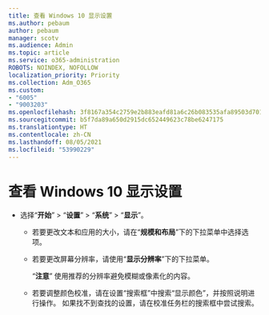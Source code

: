 ```yaml
---
title: 查看 Windows 10 显示设置
ms.author: pebaum
author: pebaum
manager: scotv
ms.audience: Admin
ms.topic: article
ms.service: o365-administration
ROBOTS: NOINDEX, NOFOLLOW
localization_priority: Priority
ms.collection: Adm_O365
ms.custom:
- "6005"
- "9003203"
ms.openlocfilehash: 3f8167a354c2759e2b883eafd81a6c26b083535afa89503d701b600792f47ff1
ms.sourcegitcommit: b5f7da89a650d2915dc652449623c78be6247175
ms.translationtype: HT
ms.contentlocale: zh-CN
ms.lasthandoff: 08/05/2021
ms.locfileid: "53990229"
---
```

# <a name="view-display-settings-in-windows-10"></a>查看 Windows 10 显示设置

- 选择“**开始**”  > “**设置**”  > “**系统**” > “**显示**”。
    -  若要更改文本和应用的大小，请在“**规模和布局**”下的下拉菜单中选择选项。
    - 若要更改屏幕分辨率，请使用“**显示分辨率**”下的下拉菜单。
     
      “**注意**” 使用推荐的分辨率避免模糊或像素化的内容。
    - 若要调整颜色校准，请在设置“搜索框”中搜索“显示颜色”，并按照说明进行操作。 如果找不到查找的设置，请在校准任务栏的搜索框中尝试搜索。